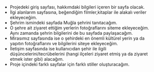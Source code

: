 - Projedeki giriş sayfası, hakkımdaki bilgileri içeren bir sayfa olacak. 
- İlgi alanlarım sayfasına, beğendiğim filmler,kitaplar ile alakalı veriler ekleyeceğim. 
- Şehrim ismindeki sayfada Muğla şehrini tanıtacağım. 
- O şehre ait ziyaret ettiğim yerlerin fotoğraflarını siteme ekleyeceğim. Aynı zamanda şehrin bilgilerini de bu sayfada paylaşacağım. 
- Mirasımız sayfasında ise o şehirdeki en önemli kültürel yerin ya da yapıtın fotoğraflarını ve bilgilerini siteye ekleyeceğim. 
- İletişim sayfasında ise kullanıcıdan şehir ile ilgili düşüncelerini/tecrübelerini (hangi ilçeleri ziyaret etmiş ya da ziyaret etmek ister gibi) alacağım. 
- Proje içindeki farklı sayfalar için farklı stiller oluşturacağım.
